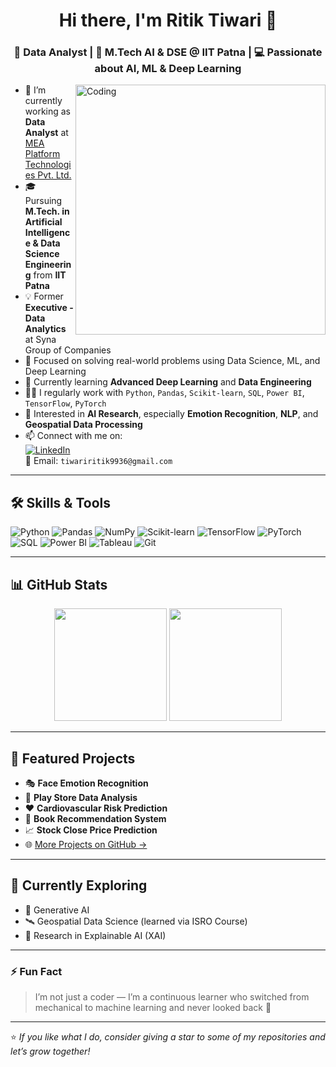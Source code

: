 <h1 align="center">Hi there, I'm Ritik Tiwari 👋</h1>
<h3 align="center">🚀 Data Analyst | 🧠 M.Tech AI & DSE @ IIT Patna | 💻 Passionate about AI, ML & Deep Learning</h3>

<img align="right" alt="Coding" width="400" src="https://cdn.dribbble.com/users/1162077/screenshots/3848914/programmer.gif" />

- 🔭 I’m currently working as **Data Analyst** at [MEA Platform Technologies Pvt. Ltd.](https://www.linkedin.com/company/mea-platform-tech/)
- 🎓 Pursuing **M.Tech. in Artificial Intelligence & Data Science Engineering** from **IIT Patna**
- 💡 Former **Executive - Data Analytics** at Syna Group of Companies
- 🎯 Focused on solving real-world problems using Data Science, ML, and Deep Learning
- 🌱 Currently learning **Advanced Deep Learning** and **Data Engineering**
- 👨‍💻 I regularly work with `Python`, `Pandas`, `Scikit-learn`, `SQL`, `Power BI`, `TensorFlow`, `PyTorch`
- 🧪 Interested in **AI Research**, especially **Emotion Recognition**, **NLP**, and **Geospatial Data Processing**
- 📫 Connect with me on:  
  [![LinkedIn](https://img.shields.io/badge/-LinkedIn-blue?style=flat-square&logo=linkedin&logoColor=white&link=https://www.linkedin.com/in/ritik1442840127)](https://www.linkedin.com/in/ritik1442840127)  
  📧 Email: `tiwariritik9936@gmail.com`

---

## 🛠️ Skills & Tools

![Python](https://img.shields.io/badge/-Python-black?style=flat-square&logo=python)
![Pandas](https://img.shields.io/badge/-Pandas-150458?style=flat-square&logo=pandas)
![NumPy](https://img.shields.io/badge/-NumPy-013243?style=flat-square&logo=numpy)
![Scikit-learn](https://img.shields.io/badge/-Scikit--learn-F7931E?style=flat-square&logo=scikit-learn&logoColor=white)
![TensorFlow](https://img.shields.io/badge/-TensorFlow-FF6F00?style=flat-square&logo=tensorflow&logoColor=white)
![PyTorch](https://img.shields.io/badge/-PyTorch-EE4C2C?style=flat-square&logo=pytorch&logoColor=white)
![SQL](https://img.shields.io/badge/-SQL-4479A1?style=flat-square&logo=postgresql&logoColor=white)
![Power BI](https://img.shields.io/badge/-PowerBI-F2C811?style=flat-square&logo=powerbi)
![Tableau](https://img.shields.io/badge/-Tableau-E97627?style=flat-square&logo=tableau)
![Git](https://img.shields.io/badge/-Git-F05032?style=flat-square&logo=git&logoColor=white)

---

## 📊 GitHub Stats

<p align="center">
  <img src="https://github-readme-stats.vercel.app/api?username=RITIK1442840127&show_icons=true&theme=react&count_private=true" height="180px"/>
  <img src="https://github-readme-streak-stats.herokuapp.com/?user=RITIK1442840127&theme=react" height="180px"/>
</p>

---

## 📌 Featured Projects

- 🎭 **Face Emotion Recognition**
- 📱 **Play Store Data Analysis**
- ❤️ **Cardiovascular Risk Prediction**
- 📖 **Book Recommendation System**
- 📈 **Stock Close Price Prediction**
- 🌐 [More Projects on GitHub →](https://github.com/RITIK1442840127)

---

## 🧠 Currently Exploring
- 🤖 Generative AI
- 🛰️ Geospatial Data Science (learned via ISRO Course)
- 🧩 Research in Explainable AI (XAI)

---

### ⚡ Fun Fact
> I’m not just a coder — I’m a continuous learner who switched from mechanical to machine learning and never looked back 🚀

---

⭐️ _If you like what I do, consider giving a star to some of my repositories and let’s grow together!_


<!--
**RITIK1442840127/RITIK1442840127** is a ✨ _special_ ✨ repository because its `README.md` (this file) appears on your GitHub profile.

Here are some ideas to get you started:

- 🔭 I’m currently working on ...
- 🌱 I’m currently learning ...
- 👯 I’m looking to collaborate on ...
- 🤔 I’m looking for help with ...
- 💬 Ask me about ...
- 📫 How to reach me: ...
- 😄 Pronouns: ...
- ⚡ Fun fact: ...
-->
